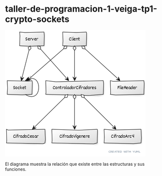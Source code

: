 # taller-de-programacion-1-veiga-tp1-crypto-sockets

![Diagrama de clases](img/class_diagram_release_05.png)

El diagrama muestra la relación que existe entre las estructuras y sus funciones.